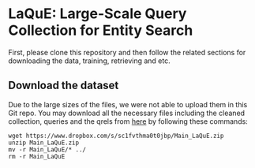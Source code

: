 # LaQuE: Large-Scale Query Collection for Entity Search

First, please clone this repository and then follow the related sections for downloading the data, training, retrieving and etc.  

## Download the dataset
Due to the large sizes of the files, we were not able to upload them in this Git repo. You may download all the necessary files including the cleaned collection, queries and the qrels from [here](https://www.dropbox.com/s/sc1fvthma0t0jbp/Main_LaQuE.zip?dl=0) by following these commands:

```
wget https://www.dropbox.com/s/sc1fvthma0t0jbp/Main_LaQuE.zip
unzip Main_LaQuE.zip
mv -r Main_LaQuE/* ../
rm -r Main_LaQuE
```
